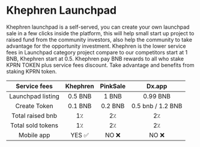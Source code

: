 # Khephren Launchpad

Khephren launchpad is a self-served, you can create your own launchpad sale in a few clicks inside the platform, this will help small start up project to raised fund from the community investors, also help the community to take advantage for the opportunity investment. Khephren is the lower service fees in Launchpad category project compare to our competitors start at 1 BNB, Khephren start at 0.5. Khephren  pay BNB rewards to all who stake KPRN TOKEN plus service fees discount. Take advantage and benefits from staking KPRN token.

|    Service fees   | Khephren | PinkSale |       Dx.app      |
| :---------------: | :------: | :------: | :---------------: |
| Launchpad listing |  0.5 BNB |   1 BNB  |      0.99 BNB     |
|    Create Token   |  0.1 BNB |  0.2 BNB | 0.5 bnb / 1.2 BNB |
|  Total raised bnb |    1٪    |    2٪    |         2٪        |
| Total sold tokens |    1٪    |    2٪    |         2٪        |
|     Mobile app    |   YES ✅  |   NO ❌   |        NO ❌       |
